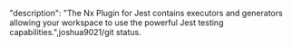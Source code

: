   "description": "The Nx Plugin for Jest contains executors and generators allowing your workspace to use the powerful Jest testing capabilities.",joshua9021/git status.


